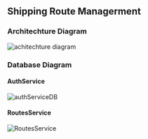 ## Shipping Route Managerment
### Architechture Diagram

![achitechture diagram](https://github.com/user-attachments/assets/1178140a-4651-4abf-9108-f1d9895eb9b5)

### Database Diagram
#### AuthService
![authServiceDB](https://github.com/user-attachments/assets/1fa267d6-3618-425c-b659-9ccd4323a7dd)

#### RoutesService
![RoutesService](https://github.com/user-attachments/assets/e181cf4a-0265-4080-be5a-e630f689fb6b)
